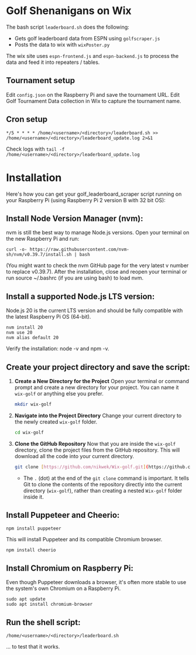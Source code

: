 # Golf Shenanigans on Wix

The bash script `leaderboard.sh` does the following:
* Gets golf leaderboard data from ESPN using `golfscraper.js` 
* Posts the data to wix with `wixPoster.py`

The wix site uses `espn-frontend.js` and `espn-backend.js` to process the data and feed it into repeaters / tables.

## Tournament setup
Edit `config.json` on the Raspberry Pi and save the tournament URL.
Edit Golf Tournament Data collection in Wix to capture the tournament name. 

## Cron setup
`*/5 * * * * /home/<username>/<directory>/leaderboard.sh >> /home/<username>/<directory>/leaderboard_update.log 2>&1`

Check logs with `tail -f /home/<username>/<directory>/leaderboard_update.log`

# Installation

Here's how you can get your golf_leaderboard_scraper script running on your Raspberry Pi (using Raspberry Pi 2 version B with 32 bit OS):

## Install Node Version Manager (nvm):
nvm is still the best way to manage Node.js versions. Open your terminal on the new Raspberry Pi and run:

```curl -o- https://raw.githubusercontent.com/nvm-sh/nvm/v0.39.7/install.sh | bash```

(You might want to check the nvm GitHub page for the very latest v number to replace v0.39.7).
After the installation, close and reopen your terminal or run source ~/.bashrc (if you are using bash) to load nvm.

## Install a supported Node.js LTS version:
Node.js 20 is the current LTS version and should be fully compatible with the latest Raspberry Pi OS (64-bit).

```
nvm install 20
nvm use 20
nvm alias default 20
```
Verify the installation: node -v and npm -v.

## Create your project directory and save the script:

1.  **Create a New Directory for the Project**
    Open your terminal or command prompt and create a new directory for your project. You can name it `wix-golf` or anything else you prefer.

    ```bash
    mkdir wix-golf
    ```

2.  **Navigate into the Project Directory**
    Change your current directory to the newly created `wix-golf` folder.

    ```bash
    cd wix-golf
    ```

3.  **Clone the GitHub Repository**
    Now that you are inside the `wix-golf` directory, clone the project files from the GitHub repository. This will download all the code into your current directory.

    ```bash
    git clone [https://github.com/nikwek/Wix-golf.git](https://github.com/nikwek/Wix-golf.git) .
    ```
    * The `.` (dot) at the end of the `git clone` command is important. It tells Git to clone the contents of the repository directly into the current directory (`wix-golf`), rather than creating a nested `Wix-golf` folder inside it.

## Install Puppeteer and Cheerio:

```npm install puppeteer```

This will install Puppeteer and its compatible Chromium browser.

```npm install cheerio```

## Install Chromium on Raspberry Pi:
Even though Puppeteer downloads a browser, it's often more stable to use the system's own Chromium on a Raspberry Pi.

```
sudo apt update
sudo apt install chromium-browser
```

## Run the shell script:

```/home/<username>/<directory>/leaderboard.sh```

... to test that it works.
